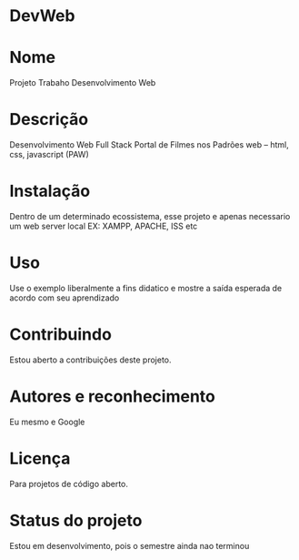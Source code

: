 # DevWeb
 
# Nome
Projeto Trabaho Desenvolvimento Web

# Descrição
Desenvolvimento Web Full Stack
Portal de Filmes nos Padrões web – html, css, javascript (PAW)

# Instalação
Dentro de um determinado ecossistema, esse projeto e apenas necessario um web server local
EX: XAMPP, APACHE, ISS etc

# Uso
Use o exemplo liberalmente  a fins didatico e mostre a saída esperada de acordo com seu aprendizado 

# Contribuindo
Estou aberto a contribuições deste projeto.

# Autores e reconhecimento

Eu mesmo e Google


# Licença
Para projetos de código aberto.

# Status do projeto
Estou em desenvolvimento, pois o semestre ainda nao terminou
